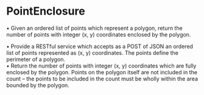 # PointEnclosure

•	Given an ordered list of points which represent a polygon, return the number of points with integer (x, y) coordinates enclosed by the polygon.

•	Provide a RESTful service which accepts as a POST of JSON an ordered list of points represented as (x, y) coordinates.  The points define the perimeter of a polygon.  
•	Return the number of points with integer (x, y) coordinates which are fully enclosed by the polygon.  Points on the polygon itself are not included in the count – the points to be included in the count must be wholly within the area bounded by the polygon.  

